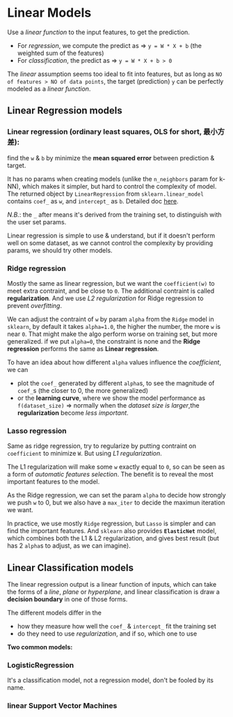# Linear Models

Use a *linear function* to the input features, to get the prediction.
  - For *regression*, we compute the predict as => `y = W * X + b` (the weighted sum of the features)
  - For *classification*, the predict as => `y = W * X + b > 0`

  The *linear* assumption seems too ideal to fit into features, but as long as `NO of features > NO of data points`, the target (prediction) `y` can be perfectly modeled as a *linear function*.

## Linear Regression models

### Linear regression (ordinary least squares, OLS for short, 最小方差): 
    
find the `w` & `b` by minimize the **mean squared error** between prediction & target. 
    
It has no params when creating models (unlike the `n_neighbors` param for k-NN), which makes it simpler, but hard to control the complexity of model. The returned object by `LinearRegression` from `sklearn.linear_model` contains `coef_` as `w`, and `intercept_` as `b`. Detailed doc [here](https://scikit-learn.org/stable/modules/generated/sklearn.linear_model.LinearRegression.html).

*N.B.*: the `_` after means it's derived from the training set, to distinguish with the user set params.

Linear regression is simple to use & understand, but if it doesn't perform well on some dataset, as we cannot control the complexity by providing params, we should try other models.

### Ridge regression

Mostly the same as linear regression, but we want the `coefficient(w)` to meet extra contraint, and be close to `0`. The additional contraint is called **regularization**. And we use *L2 regularization* for Ridge regression to prevent *overfitting*.

We can adjust the contraint of `w` by param `alpha` from the `Ridge` model in `sklearn`, by default it takes `alpha=1.0`, the higher the number, the more `w` is near `0`. That might make the algo perform worse on training set, but more generalized. if we put `alpha=0`, the constraint is none and the **Ridge regression** performs the same as **Linear regression**.

To have an idea about how different `alpha` values influence the *coefficient*, we can
  - plot the `coef_` generated by different `alpha`s, to see the magnitude of `coef_`s (the closer to 0, the more generalized)
  - or the **learning curve**, where we show the model performance as `f(dataset_size)` => normally when the *dataset size is larger*,the **regularization** become *less important*.

### Lasso regression
    
Same as ridge regression, try to regularize by putting contraint on `coefficient` to minimize `W`. But using *L1 regularization*.

The L1 regularization will make some `w` exactly equal to `0`, so can be seen as a form of *automatic features selection*. The benefit is to reveal the most important features to the model.

As the Ridge regression, we can set the param `alpha` to decide how strongly we push `w` to 0, but we also have a `max_iter` to decide the maximun iteration we want.

In practice, we use mostly `Ridge` regression, but `Lasso` is simpler and can find the important features. And `sklearn` also provides **`ElasticNet`** model, which combines both the L1 & L2 regularization, and gives best result (but has 2 `alpha`s to adjust, as we can imagine).

## Linear Classification models

The linear regression output is a linear function of inputs, which can take the forms of a *line*, *plane* or *hyperplane*, and linear classification is draw a **decision boundary** in one of those forms.

The different models differ in the
- how they measure how well the `coef_` & `intercept_` fit the training set
- do they need to use *regularization*, and if so, which one to use

**Two common models:**

### LogisticRegression 

It's a classification model, not a regression model, don't be fooled by its name.

### linear Support Vector Machines

  
